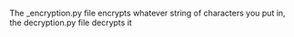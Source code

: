The _encryption.py file encrypts whatever string of characters you put in, the decryption.py file decrypts it
